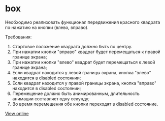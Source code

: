 # box

Необходимо реализовать функционал передвижения красного квадрата по нажатию на кнопки (влево, вправо).

Требования:
1. Стартовое положение квадрата должно быть по центру.
2. При нажатии кнопки "вправо" квадрат будет перемещаться к правой границе экрана;
3. При нажатии кнопки "влево" квадрат будет перемещаться к левой границе экрана;
4. Если квадрат находится у левой границы экрана, кнопка "влево" находится в disabled состоянии;
5. Если квадрат находится у правой границы экрана, кнопка "вправо" находится в disabled состоянии;
6. Перемещение должно быть анимированным, длительность анимации составляет одну секунду;
7. Во время перемещения обе кнопки переходят в disabled состояние.

[View online](http://194.87.210.200/box)


